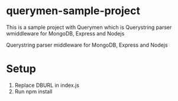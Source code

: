# querymen-sample-project

This is a sample project with Querymen which is Querystring parser wmiddleware for MongoDB, Express and Nodejs

Querystring parser middleware for MongoDB, Express and Nodejs

# Setup 
1. Replace DBURL in index.js
2. Run npm install

